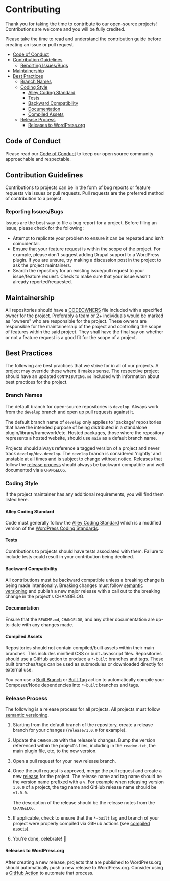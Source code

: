 # Contributing <!-- omit in toc -->

Thank you for taking the time to contribute to our open-source projects!
Contributions are welcome and you will be fully credited.

Please take the time to read and understand the contribution guide before
creating an issue or pull request.

- [Code of Conduct](#code-of-conduct)
- [Contribution Guidelines](#contribution-guidelines)
  - [Reporting Issues/Bugs](#reporting-issuesbugs)
- [Maintainership](#maintainership)
- [Best Practices](#best-practices)
  - [Branch Names](#branch-names)
  - [Coding Style](#coding-style)
    - [Alley Coding Standard](#alley-coding-standard)
    - [Tests](#tests)
    - [Backward Compatibility](#backward-compatibility)
    - [Documentation](#documentation)
    - [Compiled Assets](#compiled-assets)
  - [Release Process](#release-process)
    - [Releases to WordPress.org](#releases-to-wordpressorg)

## Code of Conduct

Please read our [Code of Conduct](./CODE_OF_CONDUCT.md) to keep our open source
community approachable and respectable.

## Contribution Guidelines

Contributions to projects can be in the form of bug reports or feature requests
via issues or pull requests. Pull requests are the preferred method of
contribution to a project.

### Reporting Issues/Bugs

Issues are the best way to file a bug report for a project. Before filing an
issue, please check for the following:

- Attempt to replicate your problem to ensure it can be repeated and isn't
  coincidental.
- Ensure that your feature request is within the scope of the project. For
  example, please don't suggest adding Drupal support to a WordPress plugin. If
  you are unsure, try making a discussion post in the project to ask the project
  maintainers.
- Search the repository for an existing issue/pull request to your issue/feature
  request. Check to make sure that your issue wasn't already reported/requested.

## Maintainership

All repositories should have a [CODEOWNERS](codeowners) file included with a
specified owner for the project. Preferably a team or 2+ individuals would be
marked as "owners" who are responsible for the project. These owners are
responsible for the maintainership of the project and controlling the scope of
features within the said project. They shall have the final say on whether or not a
feature request is a good fit for the scope of a project.

## Best Practices

The following are best practices that we strive for in all of our projects. A
project may override these where it makes sense. The respective project should
have an updated `CONTRIBUTING.md` included with information about best practices
for the project.

### Branch Names

The default branch for open-source repositories is `develop`. Always work from
the `develop` branch and open up pull requests against it.

The default branch name of `develop` only applies to 'package' repositories that
have the intended purpose of being distributed in a standalone
plugin/library/framework/etc. Hosted packages, those where the repository
represents a hosted website, should use `main` as a default branch name.

Projects should always reference a tagged version of a project and never track
`develop`/`dev-develop`. The `develop` branch is considered 'nightly' and
unstable at all times and is subject to change without notice. Releases that
follow the [release process](#release-process) should always be backward
compatible and well documented via a `CHANGELOG`.

### Coding Style

If the project maintainer has any additional requirements, you will find them
listed here.

#### Alley Coding Standard

Code must generally follow the [Alley Coding Standard](alley-coding-standards)
which is a modified version of the [WordPress Coding
Standards](wordpress-coding-standard).

#### Tests

Contributions to projects should have tests associated with them. Failure to
include tests could result in your contribution being declined.

#### Backward Compatibility

All contributions must be backward compatible unless a breaking change is
being made intentionally. Breaking changes must follow [semantic
versioning](semvar) and publish a new major release with a call out to the
breaking change in the project's CHANGELOG.

#### Documentation

Ensure that the `README.md`, `CHANGELOG`, and any other documentation are
up-to-date with any changes made.

#### Compiled Assets

Repositories should not contain compiled/built assets within their main
branches. This includes minified CSS or built Javascript files. Repositories
should use a GitHub action to produce a `*-built` branches and tags. These built
branches/tags can be used as submodules or downloaded directly for external use.

You can use a [Built Branch](built-branch) or [Built Tag](built-tag) action to
automatically compile your Composer/Node dependencies into `*-built` branches
and tags.

### Release Process

The following is a release process for all projects. All projects must follow
[semantic versioning](semvar).

1. Starting from the default branch of the repository, create a release branch
   for your changes (`release/1.0.0` for example).
2. Update the `CHANGELOG` with the release's changes. Bump the version
   referenced within the project's files, including in the `readme.txt`,
   the main plugin file, etc, to the new version.
3. Open a pull request for your new release branch.
4. Once the pull request is approved, merge the pull request and create a new
   [release](releases) for the project. The release name and tag name should be
   the version name prefixed with a `v`. For example when releasing version
   `1.0.0` of a project, the tag name and GitHub release name should be
   `v1.0.0`.

   The description of the release should be the release notes from the
   `CHANGELOG`.
5. If applicable, check to ensure that the `*-built` tag and branch of your
   project were properly compiled via GitHub actions (see [compiled assets](#compiled-assets)).
6. You're done, celebrate! 🎉

#### Releases to WordPress.org

After creating a new release, projects that are published to WordPress.org
should automatically push a new release to WordPress.org. Consider using a
[GitHub Action](https://github.com/10up/action-wordpress-plugin-deploy) to
automate that process.

[codeowners]: https://docs.github.com/en/repositories/managing-your-repositorys-settings-and-features/customizing-your-repository/about-code-owners
[built-branch]: https://github.com/alleyinteractive/.github#built-branch
[built-tag]: https://github.com/alleyinteractive/.github#built-tag
[wordpress-coding-standard]: https://developer.wordpress.org/coding-standards/wordpress-coding-standards/
[alley-coding-standards]: https://github.com/alleyinteractive/alley-coding-standards
[semvar]: https://semver.org/
[releases]: https://docs.github.com/en/repositories/releasing-projects-on-github/managing-releases-in-a-repository